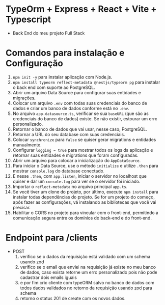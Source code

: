 
# TypeOrm + Express + React + Vite + Typescript
- Back End do meu projeto Full Stack
# Comandos para instalação e Configuração
1. `npm init -y` para instalar aplicação com Node.js.
2. `npm install typeorm reflect-metadata @nestjs/typeorm pg` para instalar o back end com suporte ao PostgreSQL.
3. Abrir um arquivo Data Source para configurar suas entidades e migrações.
4. Colocar um arquivo `.env` com todas suas credenciais do banco de dados e criar um banco de dados conforme está no `.env`.
5. No arquivo `app.datasource.ts`, verificar se sua `baseURL` (que são as credenciais do banco de dados) existe. Se não existir, estourar um erro personalizado.
6. Retornar o banco de dados que vai usar, nesse caso, PostgreSQL.
7. Retornar a URL do seu database com suas credenciais.
8. Colocar `synchronize` para `false` se quiser gerar migrations e entidades manualmente.
9. Configurar `logging = true` para mostrar todos os logs da aplicação e retornar suas entidades e migrations que foram configuradas.
10. Abrir um arquivo para colocar a inicialização do `AppDataSource`.
11. Para iniciar o Data Source, use o método `initialize` e utilize `.then` para mostrar `console.log` do database conectado.
12. E nesse `.then`, com `app.listen`, iniciar o servidor no localhost que quiser e dar um `console.log` para ver se o servidor foi iniciado.
13. Importar o `reflect-metadata` no arquivo principal `app.ts`.
14. Se você tiver um clone do projeto, por último, execute `npm install` para instalar todas dependências do projeto. Se for um projeto do começo, após fazer as configurações, vá instalando as bibliotecas que você vai precisar.
15. Habilitar o CORS no projeto para vincular com o front-end, permitindo a comunicação segura entre os domínios do back-end e do front-end.
    
# Endpoint para /clients
- POST
  1. verifico se o dados da requisição está validado com um schema usando zod
  2. verifico se o email que enviei na requisição já existe no meu banco de dados, caso exista retorne um erro personalizado pois não pode cadastrar dois emails iguais
  3.  e por fim crio cliente com typeORM salvo no banco de dados com todos dados validados no retorno da requisição usando zod para schema
  4.  retorno o status 201 de create com os novos dados.




 
 
